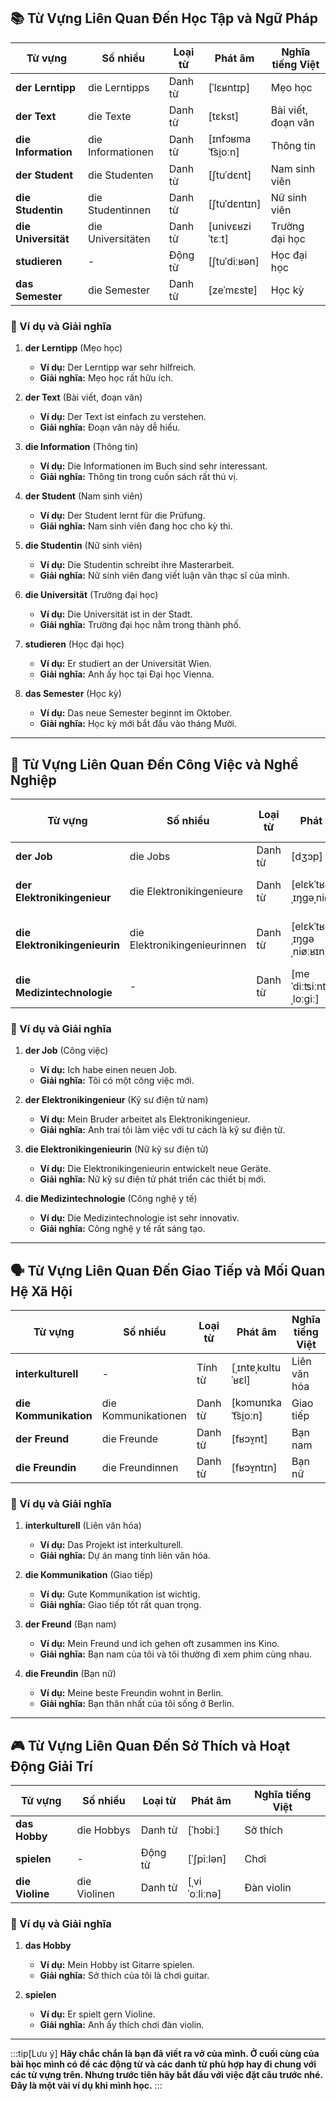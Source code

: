 ## **📚 Từ Vựng Liên Quan Đến Học Tập và Ngữ Pháp**

|**Từ vựng**|**Số nhiều**|**Loại từ**|**Phát âm**|**Nghĩa tiếng Việt**|
|---|---|---|---|---|
|**der Lerntipp**|die Lerntipps|Danh từ|[ˈlɛʁntɪp]|Mẹo học|
|**der Text**|die Texte|Danh từ|[tɛkst]|Bài viết, đoạn văn|
|**die Information**|die Informationen|Danh từ|[ɪnfɔʁmaˈt͡si̯oːn]|Thông tin|
|**der Student**|die Studenten|Danh từ|[ʃtuˈdɛnt]|Nam sinh viên|
|**die Studentin**|die Studentinnen|Danh từ|[ʃtuˈdɛntɪn]|Nữ sinh viên|
|**die Universität**|die Universitäten|Danh từ|[univɛʁziˈtɛːt]|Trường đại học|
|**studieren**|-|Động từ|[ʃtuˈdiːʁən]|Học đại học|
|**das Semester**|die Semester|Danh từ|[zeˈmɛstɐ]|Học kỳ|

### **📌 Ví dụ và Giải nghĩa**

1. **der Lerntipp** (Mẹo học)
    
    - **Ví dụ:** Der Lerntipp war sehr hilfreich.
    - **Giải nghĩa:** Mẹo học rất hữu ích.
2. **der Text** (Bài viết, đoạn văn)
    
    - **Ví dụ:** Der Text ist einfach zu verstehen.
    - **Giải nghĩa:** Đoạn văn này dễ hiểu.
3. **die Information** (Thông tin)
    
    - **Ví dụ:** Die Informationen im Buch sind sehr interessant.
    - **Giải nghĩa:** Thông tin trong cuốn sách rất thú vị.
4. **der Student** (Nam sinh viên)
    
    - **Ví dụ:** Der Student lernt für die Prüfung.
    - **Giải nghĩa:** Nam sinh viên đang học cho kỳ thi.
5. **die Studentin** (Nữ sinh viên)
    
    - **Ví dụ:** Die Studentin schreibt ihre Masterarbeit.
    - **Giải nghĩa:** Nữ sinh viên đang viết luận văn thạc sĩ của mình.
6. **die Universität** (Trường đại học)
    
    - **Ví dụ:** Die Universität ist in der Stadt.
    - **Giải nghĩa:** Trường đại học nằm trong thành phố.
7. **studieren** (Học đại học)
    
    - **Ví dụ:** Er studiert an der Universität Wien.
    - **Giải nghĩa:** Anh ấy học tại Đại học Vienna.
8. **das Semester** (Học kỳ)
    
    - **Ví dụ:** Das neue Semester beginnt im Oktober.
    - **Giải nghĩa:** Học kỳ mới bắt đầu vào tháng Mười.

---
## **💼 Từ Vựng Liên Quan Đến Công Việc và Nghề Nghiệp**

|**Từ vựng**|**Số nhiều**|**Loại từ**|**Phát âm**|**Nghĩa tiếng Việt**|
|---|---|---|---|---|
|**der Job**|die Jobs|Danh từ|[dʒɔp]|Công việc|
|**der Elektronikingenieur**|die Elektronikingenieure|Danh từ|[elɛkˈtʁoːnɪkˌɪŋɡəˌniøːɐ̯]|Kỹ sư điện tử|
|**die Elektronikingenieurin**|die Elektronikingenieurinnen|Danh từ|[elɛkˈtʁoːnɪkˌɪŋɡəˌniøːʁɪn]|Nữ kỹ sư điện tử|
|**die Medizintechnologie**|-|Danh từ|[meˈdiːʦiːnteçnoˌloːɡiː]|Công nghệ y tế|

### **📌 Ví dụ và Giải nghĩa**

1. **der Job** (Công việc)
    
    - **Ví dụ:** Ich habe einen neuen Job.
    - **Giải nghĩa:** Tôi có một công việc mới.
2. **der Elektronikingenieur** (Kỹ sư điện tử nam)
    
    - **Ví dụ:** Mein Bruder arbeitet als Elektronikingenieur.
    - **Giải nghĩa:** Anh trai tôi làm việc với tư cách là kỹ sư điện tử.
3. **die Elektronikingenieurin** (Nữ kỹ sư điện tử)
    
    - **Ví dụ:** Die Elektronikingenieurin entwickelt neue Geräte.
    - **Giải nghĩa:** Nữ kỹ sư điện tử phát triển các thiết bị mới.
4. **die Medizintechnologie** (Công nghệ y tế)
    
    - **Ví dụ:** Die Medizintechnologie ist sehr innovativ.
    - **Giải nghĩa:** Công nghệ y tế rất sáng tạo.

---
## **🗣️ Từ Vựng Liên Quan Đến Giao Tiếp và Mối Quan Hệ Xã Hội**

|**Từ vựng**|**Số nhiều**|**Loại từ**|**Phát âm**|**Nghĩa tiếng Việt**|
|---|---|---|---|---|
|**interkulturell**|-|Tính từ|[ˌɪntɐˌkʊltuˈʁɛl]|Liên văn hóa|
|**die Kommunikation**|die Kommunikationen|Danh từ|[kɔmʊnɪkaˈt͡si̯oːn]|Giao tiếp|
|**der Freund**|die Freunde|Danh từ|[fʁɔʏ̯nt]|Bạn nam|
|**die Freundin**|die Freundinnen|Danh từ|[fʁɔʏ̯ntɪn]|Bạn nữ|

### **📌 Ví dụ và Giải nghĩa**

1. **interkulturell** (Liên văn hóa)
    
    - **Ví dụ:** Das Projekt ist interkulturell.
    - **Giải nghĩa:** Dự án mang tính liên văn hóa.
2. **die Kommunikation** (Giao tiếp)
    
    - **Ví dụ:** Gute Kommunikation ist wichtig.
    - **Giải nghĩa:** Giao tiếp tốt rất quan trọng.
3. **der Freund** (Bạn nam)
    
    - **Ví dụ:** Mein Freund und ich gehen oft zusammen ins Kino.
    - **Giải nghĩa:** Bạn nam của tôi và tôi thường đi xem phim cùng nhau.
4. **die Freundin** (Bạn nữ)
    
    - **Ví dụ:** Meine beste Freundin wohnt in Berlin.
    - **Giải nghĩa:** Bạn thân nhất của tôi sống ở Berlin.

---

## **🎮 Từ Vựng Liên Quan Đến Sở Thích và Hoạt Động Giải Trí**

|**Từ vựng**|**Số nhiều**|**Loại từ**|**Phát âm**|**Nghĩa tiếng Việt**|
|---|---|---|---|---|
|**das Hobby**|die Hobbys|Danh từ|[ˈhɔbiː]|Sở thích|
|**spielen**|-|Động từ|[ˈʃpiːlən]|Chơi|
|**die Violine**|die Violinen|Danh từ|[ˌviˈoːliːnə]|Đàn violin|

### **📌 Ví dụ và Giải nghĩa**

1. **das Hobby**
    
    - **Ví dụ:** Mein Hobby ist Gitarre spielen.
    - **Giải nghĩa:** Sở thích của tôi là chơi guitar.
2. **spielen**
    
    - **Ví dụ:** Er spielt gern Violine.
    - **Giải nghĩa:** Anh ấy thích chơi đàn violin.

---
:::tip[Lưu ý]
**Hãy chắc chắn là bạn đã viết ra vở của mình. Ở cuối cùng của bài học mình có để các động từ và các danh từ phù hợp hay đi chung với các từ vựng trên. Nhưng trước tiên hãy bắt đầu với việc đặt câu trước nhé. Đây là một vài ví dụ khi mình học.**
:::